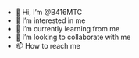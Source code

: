 - 👋 Hi, I’m @B416MTC
- 👀 I’m interested in me
- 🌱 I’m currently learning from me
- 💞️ I’m looking to collaborate with me
- 📫 How to reach me 

<!---
B416MTC/B416MTC is a ✨ special ✨ repository because its `README.md` (this file) appears on your GitHub profile.
You can click the Preview link to take a look at your changes.
--->
